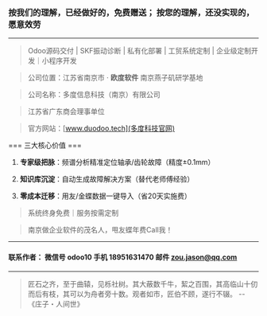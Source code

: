 ### 按我们的理解，已经做好的，免费赠送； 按您的理解，还没实现的，愿意效劳

---------------------
> Odoo源码交付 | SKF振动诊断 | 私有化部署 | 工贸系统定制 | 企业级定制开发｜小程序开发
 
> 公司位置：江苏省南京市 · **欧度软件** 南京燕子矶研学基地

> 公司名称：多度信息科技（南京）有限公司

> 江苏省广东商会理事单位

> 官方网站：[www.duodoo.tech](多度科技官网)

=== 三大核心价值 ===      

1. **专家级把脉**：频谱分析精准定位轴承/齿轮故障（精度±0.1mm）  

2. **知识库沉淀**：自动生成故障解决方案（替代老师傅经验）  

3. **零成本迁移**：用友/金蝶数据一键导入（省20天实施费）  

> 系统终身免费｜服务按需定制

> 南京做企业软件的茂名人，甩友蝶年费Call我！
---
#### 联系作者： 微信号 odoo10   手机 18951631470  邮件 zou.jason@qq.com
---

> 匠石之齐，至于曲辕，见栎社树。其大蔽数千牛，絜之百围，其高临山十仞而后有枝，其可以为舟者旁十数。观者如市，匠伯不顾，遂行不辍。  -- 《庄子・人间世》